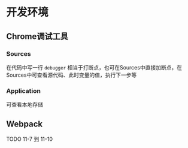 # 开发环境

## Chrome调试工具

### Sources

在代码中写一行 `debugger` 相当于打断点，也可在Sources中直接加断点，在Sources中可查看源代码、此时变量的值，执行下一步等

### Application

可查看本地存储

## Webpack

TODO 11-7 到 11-10

